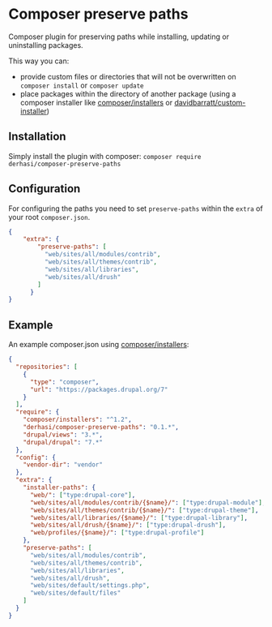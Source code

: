 # Composer preserve paths

Composer plugin for preserving paths while installing, updating or uninstalling packages.

This way you can:

* provide custom files or directories that will not be overwritten on `composer install` or `composer update`
* place packages within the directory of another package (using a composer installer like
[composer/installers](https://packagist.org/packages/composer/installers) or
[davidbarratt/custom-installer](https://packagist.org/packages/davidbarratt/custom-installer))


## Installation

Simply install the plugin with composer: `composer require derhasi/composer-preserve-paths`

## Configuration

For configuring the paths you need to set `preserve-paths` within the `extra` of your root `composer.json`.

```json
{
    "extra": {
        "preserve-paths": [
          "web/sites/all/modules/contrib",
          "web/sites/all/themes/contrib",
          "web/sites/all/libraries",
          "web/sites/all/drush"
        ]
      }
}
```

## Example

An example composer.json using [composer/installers](https://packagist.org/packages/composer/installers):

```json
{
  "repositories": [
    {
      "type": "composer",
      "url": "https://packages.drupal.org/7"
    }
  ],
  "require": {
    "composer/installers": "^1.2",
    "derhasi/composer-preserve-paths": "0.1.*",
    "drupal/views": "3.*",
    "drupal/drupal": "7.*"
  },
  "config": {
    "vendor-dir": "vendor"
  },
  "extra": {
    "installer-paths": {
      "web/": ["type:drupal-core"],
      "web/sites/all/modules/contrib/{$name}/": ["type:drupal-module"],
      "web/sites/all/themes/contrib/{$name}/": ["type:drupal-theme"],
      "web/sites/all/libraries/{$name}/": ["type:drupal-library"],
      "web/sites/all/drush/{$name}/": ["type:drupal-drush"],
      "web/profiles/{$name}/": ["type:drupal-profile"]
    },
    "preserve-paths": [
      "web/sites/all/modules/contrib",
      "web/sites/all/themes/contrib",
      "web/sites/all/libraries",
      "web/sites/all/drush",
      "web/sites/default/settings.php",
      "web/sites/default/files"
    ]
  }
}
```


